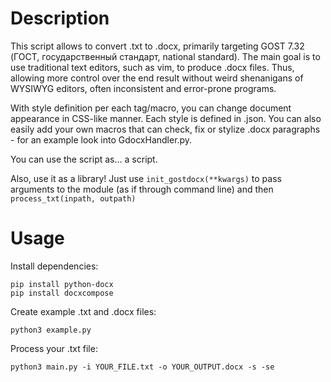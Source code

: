 # Description

This script allows to convert .txt to .docx, primarily targeting GOST 7.32 (ГОСТ, государственный стандарт, national standard).
The main goal is to use traditional text editors, such as vim, to produce .docx files. Thus, allowing more control over the end result without weird shenanigans of WYSIWYG editors, often inconsistent and error-prone programs.

With style definition per each tag/macro, you can change document appearance in CSS-like manner. Each style is defined in .json.
You can also easily add your own macros that can check, fix or stylize .docx paragraphs - for an example look into GdocxHandler.py.

You can use the script as... a script.

Also, use it as a library! Just use `init_gostdocx(**kwargs)` to pass arguments
to the module (as if through command line) and then `process_txt(inpath, outpath)`
# Usage

Install dependencies:
```
pip install python-docx
pip install docxcompose
```

Create example .txt and .docx files:
```
python3 example.py
```

Process your .txt file:
```
python3 main.py -i YOUR_FILE.txt -o YOUR_OUTPUT.docx -s -se
```
